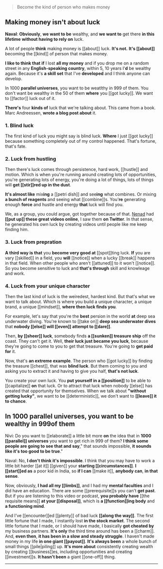 > Become the kind of person who makes money

## Making money isn't about  luck
**Naval**:
__Obviously__,
__we want to be__ wealthy, and
__we want to__ get there __in this lifetime__ 
__without having to rely on__ luck.

A lot of people __think__ making money is [[about]] luck.
__It's not.__ 
__It's [[about]]__ becoming the [[kind]] of person that makes money.

__I like to think that__
__if__ I lost __all my money__ and if you drop me on a random street in any __English-speaking country__, 
within 5, 10 years I'__d__ be wealthy again.
Because it's __a skill set__ that I've __developed__ and I think anyone can develop.

In 1000 __parallel universes__, you want to be weatlthy in 999 of them. You don't want be wealthy in the 50 of them __where__ you [[got lucky]].
We want to [[factor]] luck out of it.

__There's__ four __kinds of__ luck that we're talking about. This came from a book. Marc Andreessen, __wrote a blog post about__ it.

### 1. Blind luck
The first kind of luck you might say is blind luck.
__Where__ I just [[got lucky]] because something completely out of my control happened. That's fortune, that's fate.

### 2. Luck from hustling
Then there's luck comes through persistence, hard work, [[hustle]] and motion. Which is
when you're running around creating lots of opportunities,
you're generating lots of energy, 
you're doing a lot of things, 
lots of things will __get [[stir]]red up in the dust__.

__It's almost like__ mix**ing** a [[petri dish]] and see**ing** what combines.
Or mixing __a bunch of reagents__ and seeing what [[combine]]s.
You'__re__ generating enough __force__ and hustle and energy __that__ luck will find you.

We, as a group, you could argue, got together because of that. [Nenad] had __[[put up]] these great videos online__, I saw them __on Twitter__. In that sense, he generated his own luck by creating videos until people like me keep finding him.

### 3. Luck from prepration
__A third way is that__
you __become very good at__ [[spot]]ting luck.
__If__ you are vary [[skilled]] in a field, you __will__ [[notice]] when a lucky [[break]] happens in that field.
When other people who aren't [[attuned]] to it won't [[notice]].
So you become sensitive to luck and __that's through__ skill and knowleage and work.

### 4. Luck from your unique character
Then the last kind of luck is the weiredest, hardest kind. But that's what we want to talk about.
Which is where you build a unique character, a unique brand, a unique [[mindset]], __where then luck finds you__.

For example, let's say that you're the __best__ persion in the world __at__ deep sea underwater diving.
You're known to [[take on]] __deep sea underwater dives__ that
__nobody [[else]] will [[even]] attempt to [[dare]]__.

Then, __by [[sheer]] luck__, somebody finds __a [[sunken]] treasure ship__ off the coast.
They can't get it. Well, __their luck just became you luck__, because they're going to come to you to get that treasure. You're going to __get paid for__ it.

Now, that's __an extreme example__.
The person who [[got lucky]] by finding the treasure [[chest]], that was __blind luck__.
But them coming to you and asking you to extract it and having to give you half, __that's not luck__.

You create your own luck. You __put yourself in a [[position]]__ to be able to [[capitalize]] __on__ that luck.
Or to attract that luck when nobody [[else]] has created that opportunity for themselves.
When we talk about __"without getting lucky"__, we want to be [[deterministic]], we don't want to __[[leave]] it to chance__.

## In 1000 parallel universes, you want to be wealthy in 999of them

Nivi: Do you want to [[elaborate]] a little bit more __on__ the idea that
in __1000 [[parallel]] universes__ you want to get rich in 999 of them?
__I think some people are going to see that and say__,"
that sounds impossible, __it sounds like it's too good to be true__."

Naval:
No, __I don't think it's impossible__.
I think that you may have to work a little bit harder [[at it]]
[[given]] your __starting [[circumstances]]__.
__I [[start]]ed as__ a poor kid in India,
so __if I can__ [[make it]], __anybody can__, __in that sense__.

Now, obviously, 
__I had all my [[limbs]]__, and 
I had my __mental faculties__ and
I did have an education.
There are some [[prerequisite]]s you can't __get past__.
But if you are listening to this video or podcast, __you probably have__ [[the requisite means]] __at your [[disposal]]__,
which is __a [[function]]ing body__ and __a functioning mind__.

And I've [[encounter]]ed [[plenty]] of bad luck __[[along the way]]__.
The first little fortune that I made, I instantly lost __in the stock market__.
The second little fortune that I made, or I should have made, I basically __got cheated by__ my business partners. 
__It's only__ the third time around has been a [[charm]].
And, **even then**, __it has been in a slow and steady struggle__.
I haven't made money in my life __in one giant [[payout]]__.
__It's always been__ a whole bunch of small things [[pile|piling]] up.
__It's more about__ consistently creating wealth by
creating [[business]]es, including opportunities and creating [[investment]]s.
__It hasn't been__ a giant [[one-off]] thing.


<!-- links -->
[Nenad]: (https://www.youtube.com/c/Illacertus/featured)
****